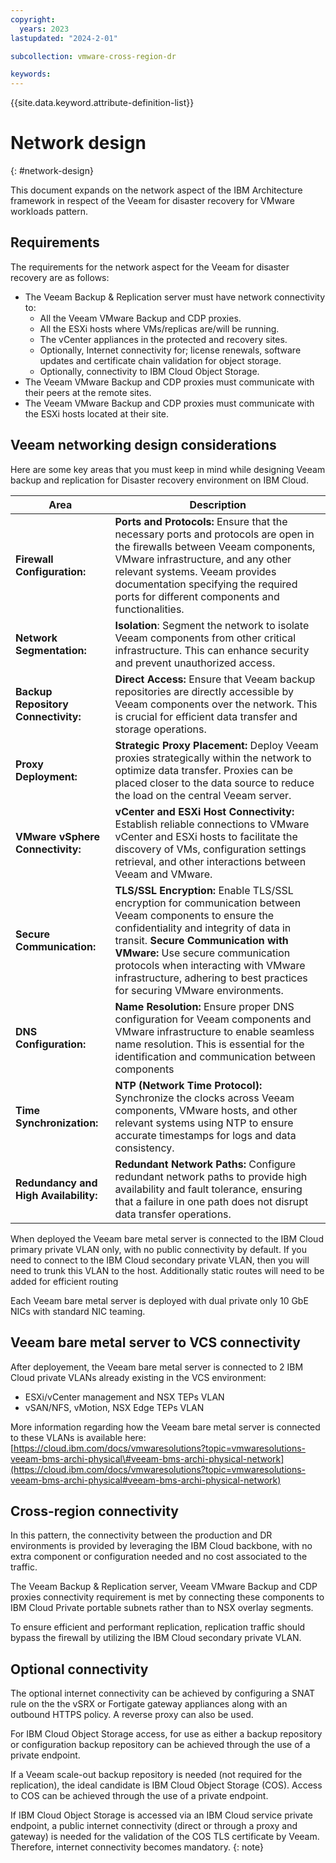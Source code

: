 ```yaml
---
copyright:
  years: 2023
lastupdated: "2024-2-01"

subcollection: vmware-cross-region-dr

keywords:
---
```

{{site.data.keyword.attribute-definition-list}}

# Network design

{: \#network-design}

This document expands on the network aspect of the IBM Architecture framework in respect of the Veeam for disaster recovery for VMware workloads pattern.

## Requirements

The requirements for the network aspect for the Veeam for disaster recovery are as follows:

- The Veeam Backup & Replication server must have network connectivity to:
  - All the Veeam VMware Backup and CDP proxies.
  - All the ESXi hosts where VMs/replicas are/will be running.
  - The vCenter appliances in the protected and recovery sites.
  - Optionally, Internet connectivity for; license renewals, software updates and certificate chain validation for object storage.
  - Optionally, connectivity to IBM Cloud Object Storage.
- The Veeam VMware Backup and CDP proxies must communicate with their peers at the remote sites.
- The Veeam VMware Backup and CDP proxies must communicate with the ESXi hosts located at their site.

## Veeam networking design considerations

Here are some key areas that you must keep in mind while designing Veeam backup and replication for Disaster recovery environment on IBM Cloud.

| **Area**                              | **Description**                                                                                                                                                                                                                                                                                                                                       |
| ------------------------------------------- | ----------------------------------------------------------------------------------------------------------------------------------------------------------------------------------------------------------------------------------------------------------------------------------------------------------------------------------------------------------- |
| **Firewall Configuration:**           | **Ports and Protocols:** Ensure that the necessary ports and protocols are open in the firewalls between Veeam components, VMware infrastructure, and any other relevant systems. Veeam provides documentation specifying the required ports for different components and functionalities.                                                            |
| **Network Segmentation:**             | **Isolation**: Segment the network to isolate Veeam components from other critical infrastructure. This can enhance security and prevent unauthorized access.                                                                                                                                                                                         |
| **Backup Repository Connectivity:**   | **Direct Access:** Ensure that Veeam backup repositories are directly accessible by Veeam components over the network. This is crucial for efficient data transfer and storage operations.                                                                                                                                                            |
| **Proxy Deployment:**                 | **Strategic Proxy Placement:** Deploy Veeam proxies strategically within the network to optimize data transfer. Proxies can be placed closer to the data source to reduce the load on the central Veeam server.                                                                                                                                       |
| **VMware vSphere Connectivity:**      | **vCenter and ESXi Host Connectivity:** Establish reliable connections to VMware vCenter and ESXi hosts to facilitate the discovery of VMs, configuration settings retrieval, and other interactions between Veeam and VMware.                                                                                                                        |
| **Secure Communication:**             | **TLS/SSL Encryption:** Enable TLS/SSL encryption for communication between Veeam components to ensure the confidentiality and integrity of data in transit. **Secure Communication with VMware:** Use secure communication protocols when interacting with VMware infrastructure, adhering to best practices for securing VMware environments. |
| **DNS Configuration:**                | **Name Resolution:** Ensure proper DNS configuration for Veeam components and VMware infrastructure to enable seamless name resolution. This is essential for the identification and communication between components                                                                                                                                 |
| **Time Synchronization:**             | **NTP (Network Time Protocol):** Synchronize the clocks across Veeam components, VMware hosts, and other relevant systems using NTP to ensure accurate timestamps for logs and data consistency.                                                                                                                                                      |
| **Redundancy and High Availability:** | **Redundant Network Paths:** Configure redundant network paths to provide high availability and fault tolerance, ensuring that a failure in one path does not disrupt data transfer operations.                                                                                                                                                       |

When deployed the Veeam bare metal server is connected to the IBM Cloud primary private VLAN only, with no public connectivity by default. If you need to connect to the IBM Cloud secondary private VLAN, then you will need to trunk this VLAN to the host. Additionally static routes will need to be added for efficient routing

Each Veeam bare metal server is deployed with dual private only 10 GbE NICs with standard NIC teaming.

## Veeam bare metal server to VCS connectivity

After deployement, the Veeam bare metal server is connected to 2 IBM Cloud private VLANs already existing in the VCS environment:

- ESXi/vCenter management and NSX TEPs VLAN
- vSAN/NFS, vMotion, NSX Edge TEPs VLAN

More information regarding how the Veeam bare metal server is connected to these VLANs is available here:
[https://cloud.ibm.com/docs/vmwaresolutions?topic=vmwaresolutions-veeam-bms-archi-physical\#veeam-bms-archi-physical-network](https://cloud.ibm.com/docs/vmwaresolutions?topic=vmwaresolutions-veeam-bms-archi-physical#veeam-bms-archi-physical-network)

## Cross-region connectivity

In this pattern, the connectivity between the production and DR environments is provided by leveraging the IBM Cloud backbone, with no extra component or configuration needed and no cost associated to the traffic.

The Veeam Backup & Replication server, Veeam VMware Backup and CDP proxies connectivity requirement is met by connecting these components to IBM Cloud Private portable subnets rather than to NSX overlay segments.

To ensure efficient and performant replication, replication traffic should bypass the firewall by utilizing the IBM Cloud secondary private VLAN.

## Optional connectivity

The optional internet connectivity can be achieved by configuring a SNAT rule on the the vSRX or Fortigate gateway appliances along with an outbound HTTPS policy. A reverse proxy can also be used.

For IBM Cloud Object Storage access, for use as either a backup repository or configuration backup repository can be achieved through the use of a private endpoint.

If a Veeam scale-out backup repository is needed (not required for the replication), the ideal candidate is IBM Cloud Object Storage (COS). Access to COS can be achieved through the use of a private endpoint.

If IBM Cloud Object Storage is accessed via an IBM Cloud service private endpoint, a public internet connectivity (direct or through a proxy and gateway) is needed for the validation of the COS TLS certificate by Veeam. Therefore, internet connectivity becomes mandatory.
{: note}
